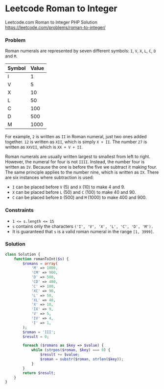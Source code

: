 # Leetcode Roman to Integer
Leetcode.com Roman to Integer PHP Solution  
<https://leetcode.com/problems/roman-to-integer/>

### Problem
Roman numerals are represented by seven different symbols: `I`, `V`, `X`, `L`, `C`, `D` and `M`.  

| Symbol | Value |
|--------|-------|
| I      | 1     |
| V      | 5     |
| X      | 10    |
| L      | 50    |
| C      | 100   |
| D      | 500   |
| M      | 1000  |  

For example, `2` is written as `II` in Roman numeral, just two ones added together. `12` is written as `XII`, which is simply `X + II`. The number `27` is written as `XXVII`, which is `XX + V + II`.  

Roman numerals are usually written largest to smallest from left to right. However, the numeral for four is not `IIII`. Instead, the number four is written as `IV`. Because the one is before the five we subtract it making four. The same principle applies to the number nine, which is written as `IX`. There are six instances where subtraction is used:
- `I` can be placed before `V` (5) and `X` (10) to make 4 and 9. 
- `X` can be placed before `L` (50) and `C` (100) to make 40 and 90. 
- `C` can be placed before `D` (500) and `M` (1000) to make 400 and 900.  

### Constraints
- `1 <= s.length <= 15`
- `s` contains only the characters `('I', 'V', 'X', 'L', 'C', 'D', 'M').`
- It is guaranteed that `s` is a valid roman numeral in the range `[1, 3999]`.

### Solution
```PHP
class Solution {
    function romanToInt($s) {
        $romans = array(
            'M' => 1000,
            'CM' => 900,
            'D' => 500,
            'CD' => 400,
            'C' => 100,
            'XC' => 90,
            'L' => 50,
            'XL' => 40,
            'X' => 10,
            'IX' => 9,
            'V' => 5,
            'IV' => 4,
            'I' => 1,
        );
        $roman = 'III';
        $result = 0;

        foreach ($romans as $key => $value) {
            while (strpos($roman, $key) === 0) {
                $result += $value;
                $roman = substr($roman, strlen($key));
            }
        }
        return $result;
    }
}
```
